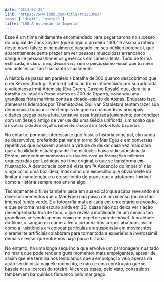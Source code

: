 ```yaml
---
date: "2014-03-25"
link: "https://www.imdb.com/title/tt1253863"
tags: [ "draft", "movies" ]
title: "300 A Ascensão do Império"
---
```

Esse é um filme nitidamente encomendado para pegar carona no sucesso do original de Zack Snyder (que dirigiu o primeiro "300" e assina o roteiro deste novo) talvez principalmente baseado em seu público potencial, que aparentemente sente prazer em ver pessoas musculosas arrancando sangue de pessoas/bonecos genéricos em câmera lenta. Tudo de forma estilizada, é claro, mas, dessa vez, sem o preciosismo visual que tornava seu antecessor tão fascinante visualmente.

A história se passa em paralelo à batalha de 300 quando descobrimos que o rei Xerxes (Rodrigo Santoro) subiu ao trono influenciado por sua adotada e voluptuosa irmã Artemisia (Eva Green, Cassino Royale) que, durante a batalha do Império Persa contra os 300 de Esparta, comanda uma grandiosa frota marítima contra a cidade-estado de Atenas. Enquanto isso, atenienses liderados por Themistocles (Sullivan Stapleton) tentam fazer sua democracia funcionar em tempos de guerra chamando as principais cidades gregas para a luta, tentativa essa frustrada justamente por condizer com um desejo antigo de ver um dia uma Grécia unificada, um sonho que as outras cidades orgulhosamente discordam (sobretudo Esparta).

No entanto, por mais interessante que fosse a história principal, ela nunca se desenvolve, preferindo patinar em torno do Mar Egeu e em conversas repetitivas que possuem apenas a virtude de deixar cada vez mais claro que a habilidade estratégica de Themistocles havia sido subestimada. Porém, em nenhum momento ele rivaliza com as formações militares orquestradas por Leônidas no filme original, o que se transforma em frustração. A democracia como é vista em "A Ascenção do Império" não vinga como uma boa ideia, mas como um empecilho que obviamente irá limitar a manutenção e o crescimento de povos que a adotarem. Incrível como a história sempre nos ensina algo.

Tecnicamente o filme também peca em sua edição que acaba revelando em diversos momentos que o Mar Egeu não passa de um imenso (ou não tão imenso) fundo verde. E a fotografia mal aplicada em um cenário enevoado, e que se torna mais escuro ainda em 3D, quase não nos deixa ver a ação desempenhada fora de foco, o que revela a inutilidade de um cenário tão grandioso, servindo apenas como um papel de parede móvel. A novidade do filme, o sangue em câmera lenta jorrando dos corpos abatidos, assim como a insistência em colocar partículas em suspensão em movimentos claramente artificiais colaboram para tornar toda a experiência inverossímil demais e evitar que entremos na já parca história.

No entanto, há uma longa sequência que envolve um personagem inusitado no mar e que pode render alguns momentos mais empolgantes, apesar de assim que ele termina nos lembramos que a empolgação veio apenas da ação sendo vista naquele momento, e não de uma construção que se baseia nos alicerces do roteiro. Alicerces esses, pelo visto, construídos também em barquinhos flutuando pelo mar grego.
